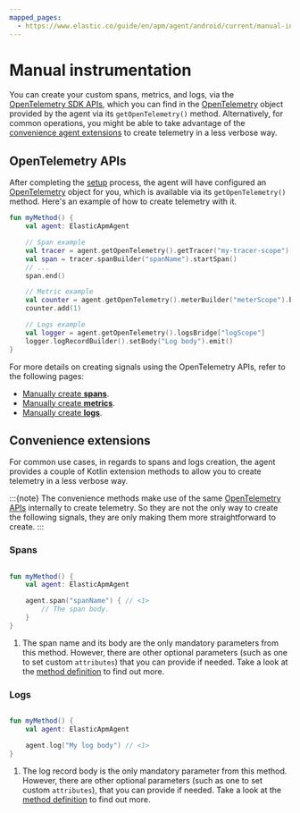 ```yaml
---
mapped_pages:
  - https://www.elastic.co/guide/en/apm/agent/android/current/manual-instrumentation.html
---
```


# Manual instrumentation

You can create your custom spans, metrics, and logs, via the [OpenTelemetry SDK APIs](https://opentelemetry.io/docs/languages/java/api/#opentelemetry-api), which you can find in the [OpenTelemetry](https://www.javadoc.io/doc/io.opentelemetry/opentelemetry-api/latest/io/opentelemetry/api/OpenTelemetry.html) object provided by the agent via its `getOpenTelemetry()` method. Alternatively, for common operations, you might be able to take advantage of the [convenience agent extensions](#convenience-extensions) to create telemetry in a less verbose way.

## OpenTelemetry APIs

After completing the [setup](/reference/getting-started.md) process, the agent will have configured an [OpenTelemetry](https://www.javadoc.io/doc/io.opentelemetry/opentelemetry-api/latest/io/opentelemetry/api/OpenTelemetry.html) object for you, which is available via its `getOpenTelemetry()` method. Here's an example of how to create telemetry with it.

```kotlin
fun myMethod() {
    val agent: ElasticApmAgent

    // Span example
    val tracer = agent.getOpenTelemetry().getTracer("my-tracer-scope")
    val span = tracer.spanBuilder("spanName").startSpan()
    // ...
    span.end()

    // Metric example
    val counter = agent.getOpenTelemetry().meterBuilder("meterScope").build().counterBuilder("myCounter").build()
    counter.add(1)

    // Logs example
    val logger = agent.getOpenTelemetry().logsBridge["logScope"]
    logger.logRecordBuilder().setBody("Log body").emit()
}
```

For more details on creating signals using the OpenTelemetry APIs, refer to the following pages:

- [Manually create **spans**](https://opentelemetry.io/docs/languages/java/api/#span).
- [Manually create **metrics**](https://opentelemetry.io/docs/languages/java/api/#meter).
- [Manually create **logs**](https://opentelemetry.io/docs/languages/java/api/#logger).

## Convenience extensions

For common use cases, in regards to spans and logs creation, the agent provides a couple of Kotlin extension methods to allow you to create telemetry in a less verbose way.

:::{note}
The convenience methods make use of the same [OpenTelemetry APIs](#opentelemetry-apis) internally to create telemetry. So they are not the only way to create the following signals, they are only making them more straightforward to create.
:::

### Spans

```kotlin

fun myMethod() {
    val agent: ElasticApmAgent

    agent.span("spanName") { // <1>
        // The span body.
    }
}
```

1. The span name and its body are the only mandatory parameters from this method. However, there are other optional parameters (such as one to set custom `attributes`) that you can provide if needed. Take a look at the [method definition](https://github.com/elastic/apm-agent-android/blob/main/agent-sdk/src/main/java/co/elastic/otel/android/extensions/ElasticOtelAgentExtensions.kt) to find out more.

### Logs

```kotlin

fun myMethod() {
    val agent: ElasticApmAgent

    agent.log("My log body") // <1>
}
```

1. The log record body is the only mandatory parameter from this method. However, there are other optional parameters (such as one to set custom `attributes`), that you can provide if needed. Take a look at the [method definition](https://github.com/elastic/apm-agent-android/blob/main/agent-sdk/src/main/java/co/elastic/otel/android/extensions/ElasticOtelAgentExtensions.kt) to find out more.